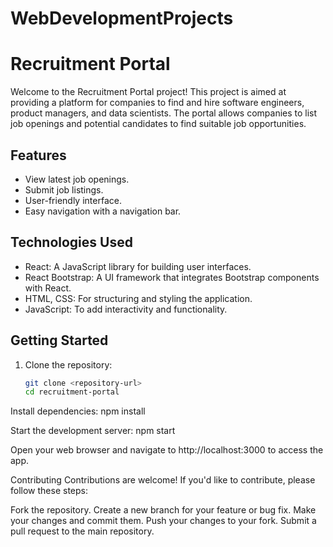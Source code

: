 # WebDevelopmentProjects
# Recruitment Portal

Welcome to the Recruitment Portal project! This project is aimed at providing a platform for companies to find and hire software engineers, product managers, and data scientists. The portal allows companies to list job openings and potential candidates to find suitable job opportunities.

## Features

- View latest job openings.
- Submit job listings.
- User-friendly interface.
- Easy navigation with a navigation bar.

## Technologies Used

- React: A JavaScript library for building user interfaces.
- React Bootstrap: A UI framework that integrates Bootstrap components with React.
- HTML, CSS: For structuring and styling the application.
- JavaScript: To add interactivity and functionality.

## Getting Started

1. Clone the repository:

   ```bash
   git clone <repository-url>
   cd recruitment-portal

Install dependencies:
npm install

Start the development server:
npm start

Open your web browser and navigate to http://localhost:3000 to access the app.

Contributing
Contributions are welcome! If you'd like to contribute, please follow these steps:

Fork the repository.
Create a new branch for your feature or bug fix.
Make your changes and commit them.
Push your changes to your fork.
Submit a pull request to the main repository.
